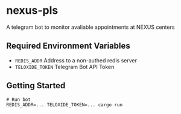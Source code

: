 # nexus-pls
A telegram bot to monitor avaliable appointments at NEXUS centers

## Required Environment Variables
- `REDIS_ADDR` Address to a non-authed redis server
- `TELOXIDE_TOKEN` Telegram Bot API Token

## Getting Started

```
# Run bot
REDIS_ADDR=... TELOXIDE_TOKEN=... cargo run
```
